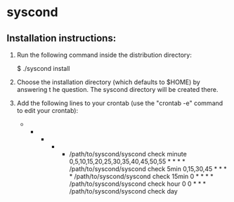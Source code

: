 syscond
=======

Installation instructions:
--------------------------
1. Run the following command inside the distribution directory:

    $ ./syscond install

2. Choose the installation directory (which defaults to $HOME) by answering t
   he question. The syscond directory will be created there.

3. Add the following lines to your crontab (use the "crontab -e" command to
   edit your crontab):

    * * * * * /path/to/syscond/syscond check minute
    0,5,10,15,20,25,30,35,40,45,50,55 * * * * /path/to/syscond/syscond check 5min
    0,15,30,45 * * * * /path/to/syscond/syscond check 15min
    0 * * * * /path/to/syscond/syscond check hour
    0 0 * * * /path/to/syscond/syscond check day
